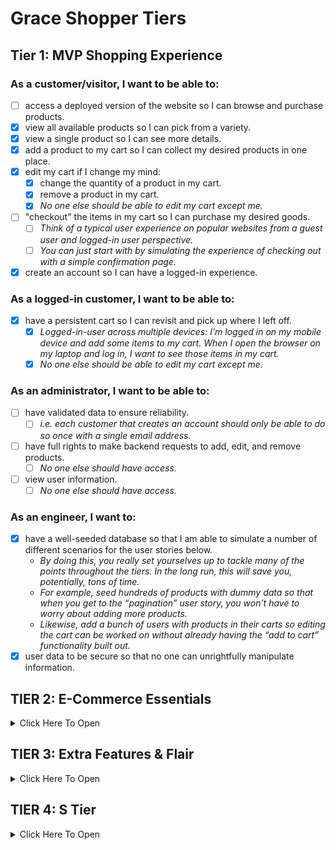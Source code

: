 # Grace Shopper Tiers

## Tier 1: MVP Shopping Experience

### As a customer/visitor, I want to be able to:

- [ ] access a deployed version of the website so I can browse and purchase products.
- [x] view all available products so I can pick from a variety.
- [x] view a single product so I can see more details.
- [x] add a product to my cart so I can collect my desired products in one place.
- [x] edit my cart if I change my mind:
  - [x] change the quantity of a product in my cart.
  - [x] remove a product in my cart.
  - [x] *No one else should be able to edit my cart except me.*
- [ ] "checkout" the items in my cart so I can purchase my desired goods.
  - [ ] *Think of a typical user experience on popular websites from a guest user and logged-in user perspective.*
  - [ ] *You can just start with by simulating the experience of checking out with a simple confirmation page.*
- [x] create an account so I can have a logged-in experience.

### As a logged-in customer, I want to be able to:
- [x] have a persistent cart so I can revisit and pick up where I left off.
  - [x] *Logged-in-user across multiple devices: I'm logged in on my mobile device and add some items to my cart. When I open the browser on my laptop and log in, I want to see those items in my cart.*
  - [x] *No one else should be able to edit my cart except me.*

### As an administrator, I want to be able to:
- [ ] have validated data to ensure reliability.
  - [ ] *i.e. each customer that creates an account should only be able to do so once with a single email address.*
- [ ] have full rights to make backend requests to add, edit, and remove products.
  - [ ] *No one else should have access.*
- [ ] view user information.
  - [ ] *No one else should have access.*

### As an engineer, I want to:
- [x] have a well-seeded database so that I am able to simulate a number of different scenarios for the user stories below.
  - *By doing this, you really set yourselves up to tackle many of the points throughout the tiers. In the long run, this will save you, potentially, tons of time.*
  - *For example, seed hundreds of products with dummy data so that when you get to the “pagination” user story, you won’t have to worry about adding more products.*
  - *Likewise, add a bunch of users with products in their carts so editing the cart can be worked on without already having the “add to cart” functionality built out.*
- [x] user data to be secure so that no one can unrightfully manipulate information.
## TIER 2: E-Commerce Essentials

<details><summary>Click Here To Open</summary>

### As a customer, I want to be able to:
- [ ] see all products that belong to a certain category.
  - [ ] *Keep this simple. For example, a product can only belong to one category.*
- [ ] explore an aesthetically pleasing website so I can easily navigate around and enjoy the experience (UI/UX).
  - [ ] *This includes front-end data validations. For example, if certain fields of a form are required and must be in a specific format, this is obvious to the user.*
- [ ] have a persistent cart so I can revisit and pick up where I left off.
  - [ ] *There are two more experiences to consider here. Explore your favorite websites to see what the intended behavior is for the following cases:*
    - [ ] **Guest-only:** I don't want to create an account, but I want my cart to persist between browser refreshes.
      - [ ] Look into front-end storage for this one.
    - [ ] **Guest-to-logged-in-user:** Initially, I'm not logged in, and I add items to my cart. When I eventually log in, I want to see those same items I added when I was logged in still in my cart, in addition to the items I may have had in my cart from a previous logged in session.

### As a logged-in customer, I want to be able to:
- [ ] see my order history so I can remember my previously purchased items and their prices at the time of purchase.
- [ ] view and edit my user profile so I can update my information when necessary.

### As an administrator, I want to be able to:
- [ ] allow customers to have a variety of payment method options in order to increase checkout conversion.
  - [ ] *Begin by integrating Stripe, and, if interested, dive into integrating PayPal, Venmo, Braintree, or Bitcoin.*
- [ ] edit products and manage users through a dashboard so I can easily make changes and assessments as necessary.

</details>

## TIER 3: Extra Features & Flair

<details><summary>Click Here To Open</summary>

### As an administrator, I want to be able to:
- [ ] ensure accurate product inventory so that we can be sure only available products are sold.
  - [ ] *For example, when a customer purchases an item, the quantity available is appropriately deducted.*
  - [ ] *Likewise, if a customer attempts to purchase a higher quantity of an item that is available, they will be alerted/notified that there isn't enough inventory.*
- [ ] offer customers discounts through promo codes so that we can incentivize purchases.

### As a customer, I want to be able to:

#### Receive Notifications
- [ ] receive an email confirmation when placing an order so that I can easily reference it when needed without visiting my account.
- [ ] be notified when certain events occur so that I am informed of my actions.
  - [ ] *For example, when I add a product to my cart, there is a toast notification that pops up in the corner of the page with an appropriate message for that action.*

#### Have A Seamless Experience
- [ ]  navigate the website successfully, in a way that is accessible and inclusive.
    - [ ] *This is a great opportunity to dive into ADA Compliance (screen-reader friendliness, keyboard navigation, colorblind-friendly, etc.).*
    - [ ] *[A11y Checklist](https://a11yproject.com/checklist)*
- [ ] view a display to know when content is loading or there is an error so that I can manage my expectations.
  - [ ] *For example, loading spinners while the frontend is waiting for a backend response.*
  - [ ] *As a customer, if I visit a product page that doesn't exist, notify me that it doesn't and bring me to all products. Likewise, if I visit a page that outright doesn't exist, navigate me to the landing page.*

#### Have A User-Friendly Experience
- [ ] filter through all products.
  - [ ] *This is an opportunity to dive into a "search" input field. You can filter all products using vanilla JavaScript, or look into Algolia (search-as-a-service).*
- [ ] browse through all products in a digestible way so that I am not overwhelmed with an endless list of products.
  - [ ] *Dive into pagination here!*
  - [ ] *This goes back to the initial seed in Tier 1. If you have a database seeded with thousands of products, there shouldn't be any blockers in order to tackle this user story. It also begs the question of whether we should fetch all of the products from the database or limit the response in intervals (e.g. 25 at a time) and show more only through a user action (e.g. clicking a “Next”/”Show More” button).*
  - [ ] *Keep in mind, if you already have the product filter feature built out, can you get pagination to work on the results as well?*
- [ ] view featured products so that I can get inspiration.
  - [ ] *For example, display the five most purchased products within a given period of time (i.e. yesterday or last week), or the most recently added products.*
- [ ] add products to a wishlist so that I can differentiate products I would like to purchase now (cart) versus products I might be interested in purchasing in the future (wishlist).

</details>

## TIER 4: S Tier

<details><summary>Click Here To Open</summary>

### As a customer, I want to be able to:
- [ ] post products to my social media accounts so that I can share with my friends/followers.
  - [ ] *For example, integrating Facebook to create a post of a product's name, description, photo and link.*
- [ ] receive recommended products so that I can have a customized user experience and get inspiration.
  - [ ] *For example, based on products viewed (similar products; matching "tags").*
- [ ] feel like the website experience is customized for my native language.
  - [ ] **Internationalization (i19n)**
    - [ ] *The process of designing and building an application to facilitate localization. The main concern is that applications can be adapted to various languages and regions without engineering changes.*
  - [ ] **Localization (i10n)**
    - [ ] *The cultural and linguistic adaptation of an internationalized application to two or more culturally- [ ]distinct markets.*
    - [ ] *For example, the website while the main language of the United States and United Kingdom is English, the currency ($ vs. £) and date format (12/31/2020 vs. 31/12/2020) vary.*
  - [ ] *[Mozilla Internationalization & Localization Guidelines](https://www-archive.mozilla.org/docs/reflist/i18n/)*

### As an administrator, I want to be able to:
- [ ] visualize relevant KPIs (key performance indicators) in the admin dashboard so that I can make educated business decisions.
  - [ ] *For example, a line graph of total sales over time.*

### As a CEO/CTO, I want:
- [ ] the website to allow for multi tenancy so that we can potentially white label the application and allow users to create "shops."
  - [ ] *Think Etsy and Amazon, where the sellers can have their own "shops" within the platforms.*

</details>
